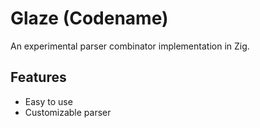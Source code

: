 # Glaze (Codename)

An experimental parser combinator implementation in Zig.

## Features

- Easy to use
- Customizable parser
